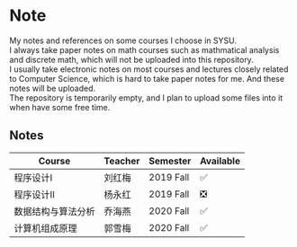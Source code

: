 # Note

My notes and references on some courses I choose in SYSU.  
I always take paper notes on math courses such as mathmatical analysis and discrete math, which will not be uploaded into this repository.  
I usually take electronic notes on most courses and lectures closely related to Computer Science, which is hard to take paper notes for me. And these notes will be uploaded.  
The repository is temporarily empty, and I plan to upload some files into it when have some free time.

## Notes

| Course             | Teacher | Semester  | Available                     |
| ------------------ | ------- | --------- | ----------------------------- |
| 程序设计I          | 刘红梅  | 2019 Fall | :white_check_mark: |
| 程序设计II         | 杨永红  | 2019 Fall | :negative_squared_cross_mark: |
| 数据结构与算法分析 | 乔海燕  | 2020 Fall | :white_check_mark: |
| 计算机组成原理     | 郭雪梅  | 2020 Fall | :white_check_mark: |

